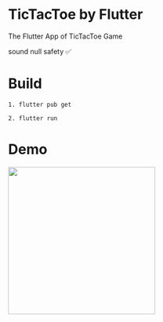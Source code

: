 # TicTacToe by Flutter 

The Flutter App of TicTacToe Game 

sound null safety :white_check_mark:

# Build

    1. flutter pub get
    
    2. flutter run

# Demo 

<div><img style="width:300px;" src="https://Mouhcine-Flutter.github.io/images/demo_tictoctoe.gif"></div>



